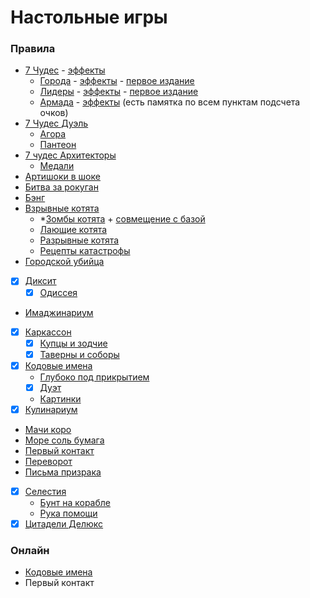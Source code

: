 Настольные игры
=

### Правила
- [7 Чудес](https://hobbygames.ru/download/rules/7_chudes_2020_Rules.pdf) - [эффекты](https://tesera.ru/images/items/1824212/%D0%9E%D0%BF%D0%B8%D1%81%D0%B0%D0%BD%D0%B8%D0%B5%20%D1%8D%D1%84%D1%84%D0%B5%D0%BA%D1%82%D0%BE%D0%B2.pdf)
  - [Города](https://tesera.ru/images/items/1910422/Cities%20rus%20v1.1.pdf) - [эффекты](https://tesera.ru/images/items/1941835/7ci-ru02-effects-description.pdf) - [первое издание](https://www.igroved.ru/games/7-wonders-cities/rules_7-wonders-cities.pdf)
  - [Лидеры](https://tesera.ru/images/items/1910425/Leaders%20rus%20v1.1.pdf) - [эффекты](https://tesera.ru/images/items/1941837/7le-ru02-effects-description.pdf) - [первое издание](https://tesera.ru/images/items/152617/7Wonders-Leaders-Rules-RU_v1.pdf)
  - [Армада](https://tesera.ru/images/items/1910428/Armada%20rus.pdf) - [эффекты](https://tesera.ru/images/items/1913338/Armada%20des%20rus.pdf) (есть памятка по всем пунктам подсчета очков)
- [7 Чудес Дуэль](https://hobbygames.ru/download/rules/rules_7-wonders-duel.pdf)
  - [Агора](https://tesera.ru/images/items/1782952/%D0%90%D0%B3%D0%BE%D1%80%D0%B0(%D1%80%D1%83%D1%81).pdf)
  - [Пантеон](https://tesera.ru/images/items/873458/%D0%9F%D1%80%D0%B0%D0%B2%D0%B8%D0%BB%D0%B0%20%D0%9F%D0%B0%D0%BD%D1%82%D0%B5%D0%BE%D0%BD.pdf)
- [7 чудес Архитекторы](https://hobbygames.ru/download/rules/7_Wonders_Architects_Rules.pdf)
  - [Медали](https://hobbygames.ru/download/rules/7-wonders-architects-medals-rules.pdf)
- [Артишоки в шоке](https://hobbygames.ru/download/rules/Artishoki_v_shoke_rules.pdf)
- [Битва за рокуган](https://hobbygames.ru/download/rules/Bitva_za_Rokugan_Rules.pdf)
- [Бэнг](https://hobbygames.ru/download/rules/bang_rules-web_2015.pdf)
- [Взрывные котята](https://hobbygames.ru/download/rules/Exploding%20Kittens_Rules.pdf)
  - *[Зомбы котята](https://hobbygames.ru/download/rules/Zombie_Kittens_Rules.pdf) + [совмещение с базой](https://hobbygames.ru/download/rules/Zombi_apocalipsis_rules.pdf)
  - [Лающие котята](https://hobbygames.ru/download/rules/Lajushhie_kotjata_Rules.pdf)
  - [Разрывные котята](https://hobbygames.ru/download/rules/imploding_kittens_00.pdf)
  - [Рецепты катастрофы](https://hobbygames.ru/download/rules/recepti-kotostrofi-rules.pdf)
- [Городской убийца](https://hobbygames.ru/download/rules/gorodskoj-ubijca-rules-v22.pdf)
- [x] [Диксит](https://hobbygames.ru/download/rules/Dixit21_Rules.pdf)
  - [x] [Одиссея](https://hobbygames.ru/download/rules/Diksit_Odisseya_Rules.pdf)
- [Имаджинариум](https://cosmodrome.games/upload/iblock/d31/d31677d8a57234da0a76fa6b58c74622.pdf)
- [x] [Каркассон](https://hobbygames.ru/download/rules/Carcassonne2019_Rules.pdf)
  - [x] [Купцы и зодчие](https://hobbygames.ru/download/rules/Pravila_Karkasson_kupci_i_zodchie_compressed.pdf)
  - [x] [Таверны и соборы](https://hobbygames.ru/download/rules/Kakasson_taverni_rules.pdf)
- [x] [Кодовые имена](https://hobbygames.ru/download/rules/Codenames.pdf)
  - [Глубоко под прикрытием](https://hobbygames.ru/download/rules/Codenames_Pod_Prikrytiem_Rules.pdf)
  - [x] [Дуэт](https://hobbygames.ru/download/rules/0016CodenamesDuet.pdf)
  - [Картинки](https://gaga.ru/gaga/files/pdf/rules/ru/3266.pdf)
- [x] [Кулинариум](https://hobbygames.ru/download/rules/Kulinarium_rules-web.pdf)
- [Мачи коро](https://hobbygames.ru/download/rules/Machi_Koro_rules-web_2015.pdf)
- [Море соль бумага](https://hobbygames.ru/download/rules/More_sol_bumaga_Rules.pdf)
- [Первый контакт](https://tesera.ru/images/items/1395920/b5cbce9050d28ab0a74cecea3fb85fcd.pdf)
- [Переворот](https://hobbygames.ru/download/rules/perevorot-rules2.pdf)
- [Письма призрака](https://hobbygames.ru/download/rules/Pisma_Prizraka_Rules.pdf)
- [x] [Селестия](https://hobbygames.ru/download/rules/Selestia_Rules.pdf)
  - [Бунт на корабле](https://hobbygames.ru/download/rules/Selestia_Bunt_Rules.pdf)
  - [Рука помощи](https://hobbygames.ru/download/rules/Pravila_selestia_ruka_pomoshi_compressed.pdf)
- [x] [Цитадели Делюкс](https://hobbygames.ru/download/rules/Citadels%20Deluxe_Rules_RU.pdf)

### Онлайн
- [Кодовые имена](https://codenames.ivavi.online)
- Первый контакт
